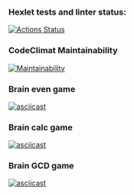 ### Hexlet tests and linter status:
[![Actions Status](https://github.com/rocket-duck/java-project-61/actions/workflows/hexlet-check.yml/badge.svg)](https://github.com/rocket-duck/java-project-61/actions)

### CodeClimat Maintainability
[![Maintainability](https://api.codeclimate.com/v1/badges/a7f2cfce9651fdafcb39/maintainability)](https://codeclimate.com/github/rocket-duck/java-project-61/maintainability)

### Brain even game
[![asciicast](https://asciinema.org/a/BBsnxQPwzDGBriGDvXFuWFXh0.svg)](https://asciinema.org/a/BBsnxQPwzDGBriGDvXFuWFXh0)

### Brain calc game
[![asciicast](https://asciinema.org/a/Tqfcuc6NmybGWUGe5PZ6j77Ud.svg)](https://asciinema.org/a/Tqfcuc6NmybGWUGe5PZ6j77Ud)

### Brain GCD game
[![asciicast](https://asciinema.org/a/0N7TWgqkvugSnYyZFdHu4Rw1t.svg)](https://asciinema.org/a/0N7TWgqkvugSnYyZFdHu4Rw1t)
